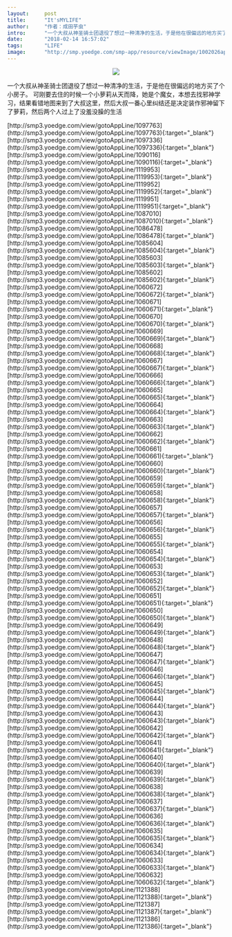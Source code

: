 ```yaml
---
layout:     post
title:      "It'sMYLIFE"
author:     "作者：成田芋虫"
intro:      "一个大叔从神圣骑士团退役了想过一种清净的生活，于是他在很偏远的地方买了个小房子。 可刚要去住的时候一个小萝莉从天而降，她是个魔女，本想去找邪神学习，结果看错地图来到了大叔这里，然后大叔一番心里纠结还是决定装作邪神留下了萝莉，然后两个人过上了没羞没臊的生活"
date:       "2018-02-14 16:57:02"
tags:       "LIFE"
image:      "http://smp.yoedge.com/smp-app/resource/viewImage/1002026appline.png"
---
```

<div style="text-align: center">
<p><img src="http://smp.yoedge.com/smp-app/resource/viewImage/1002026appline.png"/></p>
</div>
<p class="post-meta">
<span>一个大叔从神圣骑士团退役了想过一种清净的生活，于是他在很偏远的地方买了个小房子。 可刚要去住的时候一个小萝莉从天而降，她是个魔女，本想去找邪神学习，结果看错地图来到了大叔这里，然后大叔一番心里纠结还是决定装作邪神留下了萝莉，然后两个人过上了没羞没臊的生活</span>
</p>
[http://smp3.yoedge.com/view/gotoAppLine/1097763](http://smp3.yoedge.com/view/gotoAppLine/1097763){:target="_blank"}
[http://smp3.yoedge.com/view/gotoAppLine/1097336](http://smp3.yoedge.com/view/gotoAppLine/1097336){:target="_blank"}
[http://smp3.yoedge.com/view/gotoAppLine/1090116](http://smp3.yoedge.com/view/gotoAppLine/1090116){:target="_blank"}
[http://smp3.yoedge.com/view/gotoAppLine/1119953](http://smp3.yoedge.com/view/gotoAppLine/1119953){:target="_blank"}
[http://smp3.yoedge.com/view/gotoAppLine/1119952](http://smp3.yoedge.com/view/gotoAppLine/1119952){:target="_blank"}
[http://smp3.yoedge.com/view/gotoAppLine/1119951](http://smp3.yoedge.com/view/gotoAppLine/1119951){:target="_blank"}
[http://smp3.yoedge.com/view/gotoAppLine/1087010](http://smp3.yoedge.com/view/gotoAppLine/1087010){:target="_blank"}
[http://smp3.yoedge.com/view/gotoAppLine/1086478](http://smp3.yoedge.com/view/gotoAppLine/1086478){:target="_blank"}
[http://smp3.yoedge.com/view/gotoAppLine/1085604](http://smp3.yoedge.com/view/gotoAppLine/1085604){:target="_blank"}
[http://smp3.yoedge.com/view/gotoAppLine/1085603](http://smp3.yoedge.com/view/gotoAppLine/1085603){:target="_blank"}
[http://smp3.yoedge.com/view/gotoAppLine/1085602](http://smp3.yoedge.com/view/gotoAppLine/1085602){:target="_blank"}
[http://smp3.yoedge.com/view/gotoAppLine/1060672](http://smp3.yoedge.com/view/gotoAppLine/1060672){:target="_blank"}
[http://smp3.yoedge.com/view/gotoAppLine/1060671](http://smp3.yoedge.com/view/gotoAppLine/1060671){:target="_blank"}
[http://smp3.yoedge.com/view/gotoAppLine/1060670](http://smp3.yoedge.com/view/gotoAppLine/1060670){:target="_blank"}
[http://smp3.yoedge.com/view/gotoAppLine/1060669](http://smp3.yoedge.com/view/gotoAppLine/1060669){:target="_blank"}
[http://smp3.yoedge.com/view/gotoAppLine/1060668](http://smp3.yoedge.com/view/gotoAppLine/1060668){:target="_blank"}
[http://smp3.yoedge.com/view/gotoAppLine/1060667](http://smp3.yoedge.com/view/gotoAppLine/1060667){:target="_blank"}
[http://smp3.yoedge.com/view/gotoAppLine/1060666](http://smp3.yoedge.com/view/gotoAppLine/1060666){:target="_blank"}
[http://smp3.yoedge.com/view/gotoAppLine/1060665](http://smp3.yoedge.com/view/gotoAppLine/1060665){:target="_blank"}
[http://smp3.yoedge.com/view/gotoAppLine/1060664](http://smp3.yoedge.com/view/gotoAppLine/1060664){:target="_blank"}
[http://smp3.yoedge.com/view/gotoAppLine/1060663](http://smp3.yoedge.com/view/gotoAppLine/1060663){:target="_blank"}
[http://smp3.yoedge.com/view/gotoAppLine/1060662](http://smp3.yoedge.com/view/gotoAppLine/1060662){:target="_blank"}
[http://smp3.yoedge.com/view/gotoAppLine/1060661](http://smp3.yoedge.com/view/gotoAppLine/1060661){:target="_blank"}
[http://smp3.yoedge.com/view/gotoAppLine/1060660](http://smp3.yoedge.com/view/gotoAppLine/1060660){:target="_blank"}
[http://smp3.yoedge.com/view/gotoAppLine/1060659](http://smp3.yoedge.com/view/gotoAppLine/1060659){:target="_blank"}
[http://smp3.yoedge.com/view/gotoAppLine/1060658](http://smp3.yoedge.com/view/gotoAppLine/1060658){:target="_blank"}
[http://smp3.yoedge.com/view/gotoAppLine/1060657](http://smp3.yoedge.com/view/gotoAppLine/1060657){:target="_blank"}
[http://smp3.yoedge.com/view/gotoAppLine/1060656](http://smp3.yoedge.com/view/gotoAppLine/1060656){:target="_blank"}
[http://smp3.yoedge.com/view/gotoAppLine/1060655](http://smp3.yoedge.com/view/gotoAppLine/1060655){:target="_blank"}
[http://smp3.yoedge.com/view/gotoAppLine/1060654](http://smp3.yoedge.com/view/gotoAppLine/1060654){:target="_blank"}
[http://smp3.yoedge.com/view/gotoAppLine/1060653](http://smp3.yoedge.com/view/gotoAppLine/1060653){:target="_blank"}
[http://smp3.yoedge.com/view/gotoAppLine/1060652](http://smp3.yoedge.com/view/gotoAppLine/1060652){:target="_blank"}
[http://smp3.yoedge.com/view/gotoAppLine/1060651](http://smp3.yoedge.com/view/gotoAppLine/1060651){:target="_blank"}
[http://smp3.yoedge.com/view/gotoAppLine/1060650](http://smp3.yoedge.com/view/gotoAppLine/1060650){:target="_blank"}
[http://smp3.yoedge.com/view/gotoAppLine/1060649](http://smp3.yoedge.com/view/gotoAppLine/1060649){:target="_blank"}
[http://smp3.yoedge.com/view/gotoAppLine/1060648](http://smp3.yoedge.com/view/gotoAppLine/1060648){:target="_blank"}
[http://smp3.yoedge.com/view/gotoAppLine/1060647](http://smp3.yoedge.com/view/gotoAppLine/1060647){:target="_blank"}
[http://smp3.yoedge.com/view/gotoAppLine/1060646](http://smp3.yoedge.com/view/gotoAppLine/1060646){:target="_blank"}
[http://smp3.yoedge.com/view/gotoAppLine/1060645](http://smp3.yoedge.com/view/gotoAppLine/1060645){:target="_blank"}
[http://smp3.yoedge.com/view/gotoAppLine/1060644](http://smp3.yoedge.com/view/gotoAppLine/1060644){:target="_blank"}
[http://smp3.yoedge.com/view/gotoAppLine/1060643](http://smp3.yoedge.com/view/gotoAppLine/1060643){:target="_blank"}
[http://smp3.yoedge.com/view/gotoAppLine/1060642](http://smp3.yoedge.com/view/gotoAppLine/1060642){:target="_blank"}
[http://smp3.yoedge.com/view/gotoAppLine/1060641](http://smp3.yoedge.com/view/gotoAppLine/1060641){:target="_blank"}
[http://smp3.yoedge.com/view/gotoAppLine/1060640](http://smp3.yoedge.com/view/gotoAppLine/1060640){:target="_blank"}
[http://smp3.yoedge.com/view/gotoAppLine/1060639](http://smp3.yoedge.com/view/gotoAppLine/1060639){:target="_blank"}
[http://smp3.yoedge.com/view/gotoAppLine/1060638](http://smp3.yoedge.com/view/gotoAppLine/1060638){:target="_blank"}
[http://smp3.yoedge.com/view/gotoAppLine/1060637](http://smp3.yoedge.com/view/gotoAppLine/1060637){:target="_blank"}
[http://smp3.yoedge.com/view/gotoAppLine/1060636](http://smp3.yoedge.com/view/gotoAppLine/1060636){:target="_blank"}
[http://smp3.yoedge.com/view/gotoAppLine/1060635](http://smp3.yoedge.com/view/gotoAppLine/1060635){:target="_blank"}
[http://smp3.yoedge.com/view/gotoAppLine/1060634](http://smp3.yoedge.com/view/gotoAppLine/1060634){:target="_blank"}
[http://smp3.yoedge.com/view/gotoAppLine/1060633](http://smp3.yoedge.com/view/gotoAppLine/1060633){:target="_blank"}
[http://smp3.yoedge.com/view/gotoAppLine/1060632](http://smp3.yoedge.com/view/gotoAppLine/1060632){:target="_blank"}
[http://smp3.yoedge.com/view/gotoAppLine/1121388](http://smp3.yoedge.com/view/gotoAppLine/1121388){:target="_blank"}
[http://smp3.yoedge.com/view/gotoAppLine/1121387](http://smp3.yoedge.com/view/gotoAppLine/1121387){:target="_blank"}
[http://smp3.yoedge.com/view/gotoAppLine/1121386](http://smp3.yoedge.com/view/gotoAppLine/1121386){:target="_blank"}


